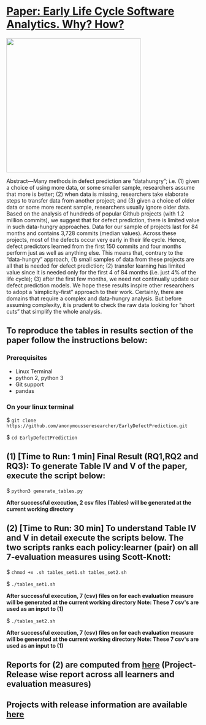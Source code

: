 # [Paper: Early Life Cycle Software Analytics. Why? How?](https://github.com/anonymousseresearcher/EarlyDefectPrediction/blob/master/paper.pdf) 

<img src="https://upload.wikimedia.org/wikipedia/commons/7/73/Alarm_Clock_Vector.svg" width="350">

Abstract—Many methods in defect prediction are “datahungry”;
i.e. (1) given a choice of using more data, or some
smaller sample, researchers assume that more is better; (2) when
data is missing, researchers take elaborate steps to transfer data
from another project; and (3) given a choice of older data or
some more recent sample, researchers usually ignore older data.
Based on the analysis of hundreds of popular Github projects
(with 1.2 million commits), we suggest that for defect prediction,
there is limited value in such data-hungry approaches. Data
for our sample of projects last for 84 months and contains
3,728 commits (median values). Across these projects, most of
the defects occur very early in their life cycle. Hence, defect
predictors learned from the first 150 commits and four months
perform just as well as anything else.
This means that, contrary to the “data-hungry” approach,
(1) small samples of data from these projects are all that is
needed for defect prediction; (2) transfer learning has limited
value since it is needed only for the first 4 of 84 months (i.e. just
4% of the life cycle); (3) after the first few months, we need not
continually update our defect prediction models.
We hope these results inspire other researchers to adopt a
‘simplicity-first” approach to their work. Certainly, there are
domains that require a complex and data-hungry analysis. But
before assuming complexity, it is prudent to check the raw data
looking for “short cuts” that simplify the whole analysis.

## To reproduce the tables in results section of the paper follow the instructions below:

### Prerequisites

* Linux Terminal
* python 2, python 3
* Git support
* pandas

### On your linux terminal

$ `git clone https://github.com/anonymousseresearcher/EarlyDefectPrediction.git`

$ `cd EarlyDefectPrediction`

## (1) [Time to Run: 1 min] Final Result (RQ1,RQ2 and RQ3): To generate Table IV and V of the paper, execute the script below:

$ `python3 generate_tables.py`

**After successful execution, 2 csv files (Tables) will be generated at the current working directory**

## (2) [Time to Run: 30 min] To understand Table IV and V in detail execute the scripts below. The two scripts ranks each policy:learner (pair) on all 7-evaluation measures using Scott-Knott:

$ `chmod +x .sh tables_set1.sh tables_set2.sh`

$ `./tables_set1.sh`

**After successful execution, 7 (csv) files on for each evaluation measure will be generated at the current working directory**
**Note: These 7 csv's are used as an input to (1)**

$ `./tables_set2.sh`

**After successful execution, 7 (csv) files on for each evaluation measure will be generated at the current working directory**
**Note: These 7 csv's are used as an input to (1)**

## Reports for (2) are computed from [here](https://github.com/anonymousseresearcher/EarlyDefectPrediction/tree/master/results/detailed_report) (Project-Release wise report across all learners and evaluation measures)

## Projects with release information are available [here](https://github.com/anonymousseresearcher/EarlyDefectPrediction/tree/master/data)

